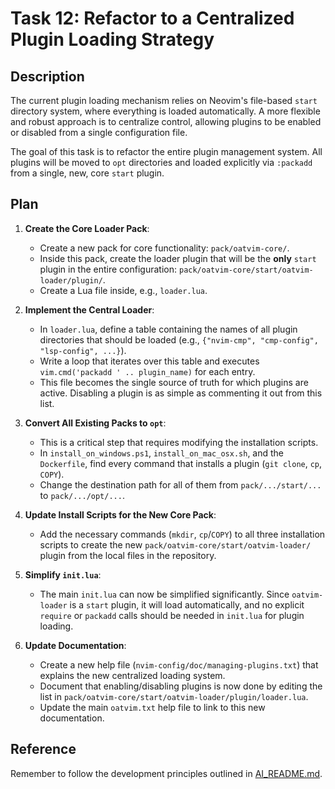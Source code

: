 # Task 12: Refactor to a Centralized Plugin Loading Strategy

## Description

The current plugin loading mechanism relies on Neovim's file-based `start` directory system, where everything is loaded automatically. A more flexible and robust approach is to centralize control, allowing plugins to be enabled or disabled from a single configuration file.

The goal of this task is to refactor the entire plugin management system. All plugins will be moved to `opt` directories and loaded explicitly via `:packadd` from a single, new, core `start` plugin.

## Plan

1.  **Create the Core Loader Pack**:
    -   Create a new pack for core functionality: `pack/oatvim-core/`.
    -   Inside this pack, create the loader plugin that will be the **only** `start` plugin in the entire configuration: `pack/oatvim-core/start/oatvim-loader/plugin/`.
    -   Create a Lua file inside, e.g., `loader.lua`.

2.  **Implement the Central Loader**:
    -   In `loader.lua`, define a table containing the names of all plugin directories that should be loaded (e.g., `{"nvim-cmp", "cmp-config", "lsp-config", ...}`).
    -   Write a loop that iterates over this table and executes `vim.cmd('packadd ' .. plugin_name)` for each entry.
    -   This file becomes the single source of truth for which plugins are active. Disabling a plugin is as simple as commenting it out from this list.

3.  **Convert All Existing Packs to `opt`**:
    -   This is a critical step that requires modifying the installation scripts.
    -   In `install_on_windows.ps1`, `install_on_mac_osx.sh`, and the `Dockerfile`, find every command that installs a plugin (`git clone`, `cp`, `COPY`).
    -   Change the destination path for all of them from `pack/.../start/...` to `pack/.../opt/...`.

4.  **Update Install Scripts for the New Core Pack**:
    -   Add the necessary commands (`mkdir`, `cp`/`COPY`) to all three installation scripts to create the new `pack/oatvim-core/start/oatvim-loader/` plugin from the local files in the repository.

5.  **Simplify `init.lua`**:
    -   The main `init.lua` can now be simplified significantly. Since `oatvim-loader` is a `start` plugin, it will load automatically, and no explicit `require` or `packadd` calls should be needed in `init.lua` for plugin loading.

6.  **Update Documentation**:
    -   Create a new help file (`nvim-config/doc/managing-plugins.txt`) that explains the new centralized loading system.
    -   Document that enabling/disabling plugins is now done by editing the list in `pack/oatvim-core/start/oatvim-loader/plugin/loader.lua`.
    -   Update the main `oatvim.txt` help file to link to this new documentation.

## Reference

Remember to follow the development principles outlined in [AI_README.md](mdc:AI_README.md). 